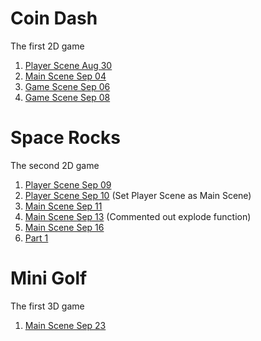 # Coin Dash
The first 2D game

1. [Player Scene Aug 30](./player_scene_08_30)
2. [Main Scene Sep 04](./main_scene_09_04)
3. [Game Scene Sep 06](./player_scene_09_06)
4. [Game Scene Sep 08](./player_scene_09_08)

# Space Rocks
The second 2D game
1. [Player Scene Sep 09](./Space_Rocks_09_09) 
2. [Player Scene Sep 10](./Space_Rocks_09_10) (Set Player Scene as Main Scene)
3. [Main Scene Sep 11](./Space_Rocks_09_11) 
4. [Main Scene Sep 13](./Space_Rocks_09_13) (Commented out explode function)
5. [Main Scene Sep 16](./Space_Rocks_09_16)
6. [Part 1](./Space_Rocks_Part_1)

# Mini Golf
The first 3D game
1. [Main Scene Sep 23](./MiniGolfSep23)